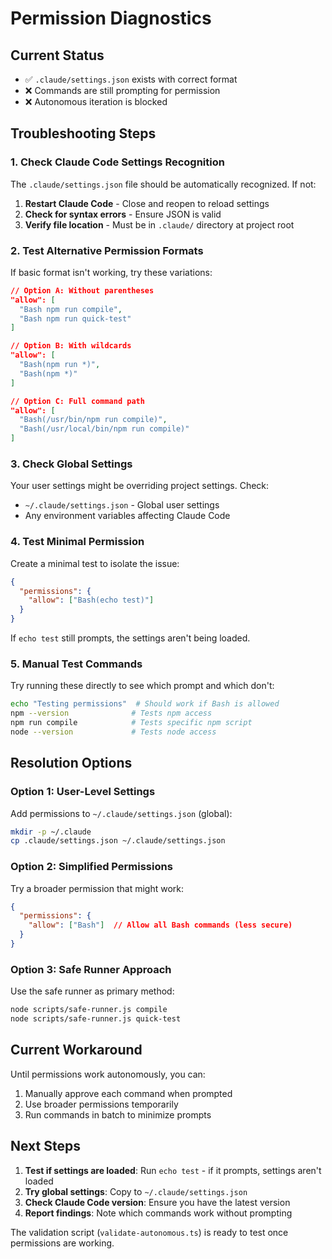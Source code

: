 # Permission Diagnostics

## Current Status
- ✅ `.claude/settings.json` exists with correct format
- ❌ Commands are still prompting for permission
- ❌ Autonomous iteration is blocked

## Troubleshooting Steps

### 1. Check Claude Code Settings Recognition

The `.claude/settings.json` file should be automatically recognized. If not:

1. **Restart Claude Code** - Close and reopen to reload settings
2. **Check for syntax errors** - Ensure JSON is valid
3. **Verify file location** - Must be in `.claude/` directory at project root

### 2. Test Alternative Permission Formats

If basic format isn't working, try these variations:

```json
// Option A: Without parentheses
"allow": [
  "Bash npm run compile",
  "Bash npm run quick-test"
]

// Option B: With wildcards
"allow": [
  "Bash(npm run *)",
  "Bash(npm *)"
]

// Option C: Full command path
"allow": [
  "Bash(/usr/bin/npm run compile)",
  "Bash(/usr/local/bin/npm run compile)"
]
```

### 3. Check Global Settings

Your user settings might be overriding project settings. Check:
- `~/.claude/settings.json` - Global user settings
- Any environment variables affecting Claude Code

### 4. Test Minimal Permission

Create a minimal test to isolate the issue:

```json
{
  "permissions": {
    "allow": ["Bash(echo test)"]
  }
}
```

If `echo test` still prompts, the settings aren't being loaded.

### 5. Manual Test Commands

Try running these directly to see which prompt and which don't:

```bash
echo "Testing permissions"  # Should work if Bash is allowed
npm --version              # Tests npm access
npm run compile            # Tests specific npm script
node --version             # Tests node access
```

## Resolution Options

### Option 1: User-Level Settings
Add permissions to `~/.claude/settings.json` (global):
```bash
mkdir -p ~/.claude
cp .claude/settings.json ~/.claude/settings.json
```

### Option 2: Simplified Permissions
Try a broader permission that might work:
```json
{
  "permissions": {
    "allow": ["Bash"]  // Allow all Bash commands (less secure)
  }
}
```

### Option 3: Safe Runner Approach
Use the safe runner as primary method:
```bash
node scripts/safe-runner.js compile
node scripts/safe-runner.js quick-test
```

## Current Workaround

Until permissions work autonomously, you can:
1. Manually approve each command when prompted
2. Use broader permissions temporarily
3. Run commands in batch to minimize prompts

## Next Steps

1. **Test if settings are loaded**: Run `echo test` - if it prompts, settings aren't loaded
2. **Try global settings**: Copy to `~/.claude/settings.json`
3. **Check Claude Code version**: Ensure you have the latest version
4. **Report findings**: Note which commands work without prompting

The validation script (`validate-autonomous.ts`) is ready to test once permissions are working.